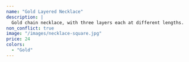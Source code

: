 ```yaml
---
name: "Gold Layered Necklace"
description: |
  Gold chain necklace, with three layers each at different lengths.
non_conflict: true
image: "/images/necklace-square.jpg"
price: 24
colors:
  - "Gold"
---
```

